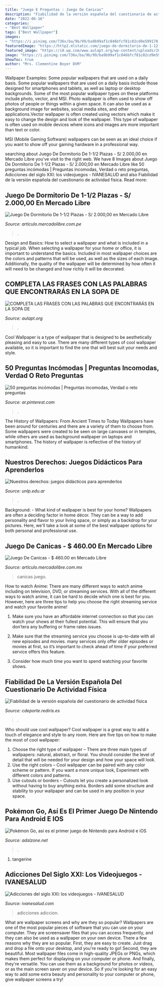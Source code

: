 ```yaml
---
title: "Juego E Preguntas : Juego De Canicas"
description: "Fiabilidad de la versión española del cuestionario de actividad física"
date: "2022-06-16"
categories:
- "Best Wallpaper"
tags: ["Best Wallpaper"]
images:
- "https://i.pinimg.com/736x/ba/9b/99/ba9b99af1c846bfcf81c02cd9e599178.jpg"
featuredImage: "https://http2.mlstatic.com/juego-de-dormitorio-de-1-12-plazas-D_NQ_NP_7005-MPE5139754393_102013-F.jpg"
featured_image: "https://i0.wp.com/www.aulapt.org/wp-content/uploads/2018/12/completeta-las-frases-con-las-palabras-de-la-sopa-de-letras.png?fit=462%2C663&amp;ssl=1"
image: "https://i.pinimg.com/736x/ba/9b/99/ba9b99af1c846bfcf81c02cd9e599178.jpg"
ShowToc: true
author: "Mrs. Clementine Boyer DVM"
---
```



Wallpaper Examples: Some popular wallpapers that are used on a daily basis.
Some popular wallpapers that are used on a daily basis include those designed for smartphones and tablets, as well as laptop or desktop backgrounds. Some of the most popular wallpaper types on these platforms include photo, vector, and MSI. 
Photo wallpaper is often used to show off photos of people or things within a given space. It can also be used as a background image for websites, social media sites, and other applications.Vector wallpaper is often created using vectors which make it easy to change the design and look of the wallpaper. This type of wallpaper is often used on mobile devices where icons and images are more important than text or color. 

MSI (Mobile Gaming Software) wallpapers can be seen as an ideal choice if you want to show off your gaming hardware in a professional way.

	

		
searching about Juego De Dormitorio De 1-1/2 Plazas - S/ 2.000,00 en Mercado Libre you've visit to the right web. We have 8 Images about Juego De Dormitorio De 1-1/2 Plazas - S/ 2.000,00 en Mercado Libre like 50 preguntas incómodas | Preguntas incomodas, Verdad o reto preguntas, Adicciones del siglo XXI: los videojuegos - IVANESALUD and also Fiabilidad de la versión española del cuestionario de actividad física. Read more:
		
    
## Juego De Dormitorio De 1-1/2 Plazas - S/ 2.000,00 En Mercado Libre

<img loading=lazy src="https://http2.mlstatic.com/juego-de-dormitorio-de-1-12-plazas-D_NQ_NP_7005-MPE5139754393_102013-F.jpg" onerror="this.onerror=null;this.src='https://tse3.mm.bing.net/th?id=OIP._30WAO-aWgIo5-sJqvtJ3QHaEl&amp;pid=15.1';" alt="Juego De Dormitorio De 1-1/2 Plazas - S/ 2.000,00 en Mercado Libre">

_Source: articulo.mercadolibre.com.pe_

>. 

	

Design and Basics: How to select a wallpaper and what is included in a typical job.
When selecting a wallpaper for your home or office, it is important to understand the basics. Included in most wallpaper choices are the colors and patterns that will be used, as well as the sizes of each image. Additionally, the quality of the wallpaper will be determined by how often it will need to be changed and how richly it will be decorated.

    
## COMPLETA LAS FRASES CON LAS PALABRAS QUE ENCONTRARÁS EN LA SOPA DE

<img loading=lazy src="https://i0.wp.com/www.aulapt.org/wp-content/uploads/2018/12/completeta-las-frases-con-las-palabras-de-la-sopa-de-letras.png?fit=462%2C663&amp;ssl=1" onerror="this.onerror=null;this.src='https://tse3.mm.bing.net/th?id=OIP.hg7jfn7orqgkwH-EWaS9eQAAAA&amp;pid=15.1';" alt="COMPLETA LAS FRASES CON LAS PALABRAS QUE ENCONTRARÁS EN LA SOPA DE">

_Source: aulapt.org_

>. 

	

Cool Wallpaper is a type of wallpaper that is designed to be aesthetically pleasing and easy to use. There are many different types of cool wallpaper available, so it is important to find the one that will best suit your needs and style.

    
## 50 Preguntas Incómodas | Preguntas Incomodas, Verdad O Reto Preguntas

<img loading=lazy src="https://i.pinimg.com/736x/ba/9b/99/ba9b99af1c846bfcf81c02cd9e599178.jpg" onerror="this.onerror=null;this.src='https://tse2.mm.bing.net/th?id=OIP.U6_HKVQkZ0GaSTEQWG05WwHaNK&amp;pid=15.1';" alt="50 preguntas incómodas | Preguntas incomodas, Verdad o reto preguntas">

_Source: ar.pinterest.com_

>. 

	

The History of Wallpapers: From Ancient Times to Today
Wallpapers have been around for centuries and there are a variety of them to choose from. Some wallpapers were created to be seen on large canvases or in temples, while others are used as background wallpaper on laptops and smartphones. The history of wallpaper is reflective of the history of humankind.

    
## Nuestros Derechos: Juegos Didácticos Para Aprenderlos

<img loading=lazy src="https://unlp.edu.ar/frontend/media/36/13336/big_6e29b0f01a7fd29b198eddc42e163ff1.jpg" onerror="this.onerror=null;this.src='https://tse2.mm.bing.net/th?id=OIP.bMMKO0Kh9Ye5de-2nP4_rQHaFT&amp;pid=15.1';" alt="Nuestros derechos: juegos didácticos para aprenderlos">

_Source: unlp.edu.ar_

>. 

	

Background: - What kind of wallpaper is best for your home?
Wallpapers are often a deciding factor in home décor. They can be a way to add personality and flavor to your living space, or simply as a backdrop for your pictures. Here, we'll take a look at some of the best wallpaper options for both personal and professional use.

    
## Juego De Canicas - $ 460.00 En Mercado Libre

<img loading=lazy src="https://http2.mlstatic.com/juego-de-canicas-D_NQ_NP_20069-MLM20182147441_102014-F.jpg" onerror="this.onerror=null;this.src='https://tse1.mm.bing.net/th?id=OIP.lkeFVWqLDMmgMGyTpa47PQHaJ4&amp;pid=15.1';" alt="Juego De Canicas - $ 460.00 en Mercado Libre">

_Source: articulo.mercadolibre.com.mx_

>canicas juego. 

	

How to watch Anime: There are many different ways to watch anime including on television, DVD, or streaming services.
With all of the different ways to watch anime, it can be hard to decide which one is best for you. However, here are three tips to help you choose the right streaming service and watch your favorite anime!
1. Make sure you have an affordable internet connection so that you can watch your shows at their fullest potential. This will ensure that you don’tera any buffering or frame rates issues.

2. Make sure that the streaming service you choose is up-to-date with all new episodes and movies. many services only offer older episodes or movies at first, so it’s important to check ahead of time if your preferred service offers this feature.

3. Consider how much time you want to spend watching your favorite shows.

    
## Fiabilidad De La Versión Española Del Cuestionario De Actividad Física

<img loading=lazy src="http://cdeporte.rediris.es/revista/revista65/artfiabilidad789_archivos/image008.jpg" onerror="this.onerror=null;this.src='https://tse2.mm.bing.net/th?id=OIP.Op-cyDgADXRv5edw8D6LEAHaJc&amp;pid=15.1';" alt="Fiabilidad de la versión española del cuestionario de actividad física">

_Source: cdeporte.rediris.es_

>. 

	

Who should use cool wallpaper?
Cool wallpaper is a great way to add a touch of elegance and style to any room. Here are five tips on how to make the most of cool wallpaper: 
1) Choose the right type of wallpaper – There are three main types of wallpapers: natural, abstract, or floral. You should consider the level of detail that will be needed for your design and how your space will look. 
2) Use the right colors – Cool wallpaper can be paired with any color scheme or pattern. If you want a more unique look, Experiment with different colors and patterns. 
3) Use cutouts or borders – Cutouts let you create a personalized look without having to buy anything extra. Borders add some structure and stability to your wallpaper and can be used in any position in your space.

    
## Pokémon Go, Así Es El Primer Juego De Nintendo Para Android E IOS

<img loading=lazy src="https://www.adslzone.net/app/uploads-adslzone.net/2015/09/pokemon-go1.jpg" onerror="this.onerror=null;this.src='https://tse3.mm.bing.net/th?id=OIP.oP96Y4MnHp1nmpg4AgTpawHaD4&amp;pid=15.1';" alt="Pokémon Go, así es el primer juego de Nintendo para Android e iOS">

_Source: adslzone.net_

>. 

	

1. tangerine 

    
## Adicciones Del Siglo XXI: Los Videojuegos - IVANESALUD

<img loading=lazy src="https://www.ivanesalud.com/wp-content/uploads/2018/01/45-adiccion-a-los-videojuegos-blog.jpg" onerror="this.onerror=null;this.src='https://tse2.mm.bing.net/th?id=OIP.x5exvWACcQokfntLVxVMzAHaEP&amp;pid=15.1';" alt="Adicciones del siglo XXI: los videojuegos - IVANESALUD">

_Source: ivanesalud.com_

>adicciones adiccion. 

	

What are wallpaper screens and why are they so popular?
Wallpapers are one of the most popular pieces of software that you can use on your computer. They are screensaver files that you can access frequently, and they can also be used as a wallpaper on your own device. There a few reasons why they are so popular. First, they are easy to create. Just drag and drop a file onto your desktop, and you're ready to go! Second, they are beautiful. Most wallpaper files come in high-quality JPEGs or PNGs, which makes them perfect for displaying on your computer or phone. And finally, they're versatile. You can use them as a background for photos or videos, or as the main screen saver on your device. So if you're looking for an easy way to add some extra beauty and personality to your computer or phone, give wallpaper screens a try!

